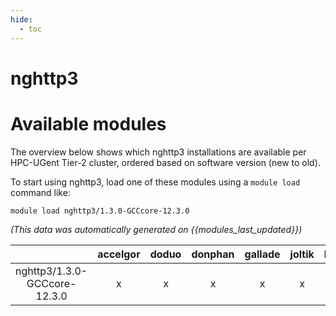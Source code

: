 ```yaml
---
hide:
  - toc
---
```


nghttp3
=======

# Available modules


The overview below shows which nghttp3 installations are available per HPC-UGent Tier-2 cluster, ordered based on software version (new to old).

To start using nghttp3, load one of these modules using a `module load` command like:

```shell
module load nghttp3/1.3.0-GCCcore-12.3.0
```

*(This data was automatically generated on {{modules_last_updated}})*  

| |accelgor|doduo|donphan|gallade|joltik|litleo|shinx|
| :---: | :---: | :---: | :---: | :---: | :---: | :---: | :---: |
|nghttp3/1.3.0-GCCcore-12.3.0|x|x|x|x|x|x|x|
